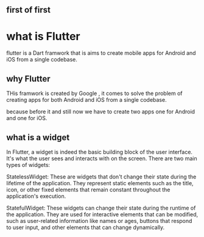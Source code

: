 ## first of first


# what is Flutter 

flutter is a Dart framwork that is aims to create mobile apps for Android and iOS from a single codebase.

## why Flutter

THis framwork is created by Google , it comes to solve the problem of creating apps for both Android and iOS from a single codebase.

because before it and still now we have to create two apps one for Android and one for iOS.



## what is a widget 


In Flutter, a widget is indeed the basic building block of the user interface. It's what the user sees and interacts with on the screen. There are two main types of widgets:

StatelessWidget: These are widgets that don't change their state during the lifetime of the application. They represent static elements such as the title, icon, or other fixed elements that remain constant throughout the application's execution.

StatefulWidget: These widgets can change their state during the runtime of the application. They are used for interactive elements that can be modified, such as user-related information like names or ages, buttons that respond to user input, and other elements that can change dynamically.


